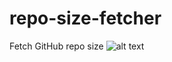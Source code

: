 # repo-size-fetcher
Fetch GitHub repo size
![alt text](https://github.disney.com/raw/HSIAY003/repo-size-fetcher/master/Screen%20Shot%202017-06-13%20at%204.07.03%20PM.png?token=AAAg0N3IydTszZaCjN5xcs8hKgYyDac1ks5ZSNf9wA%3D%3D "Logo Title Text 1")
